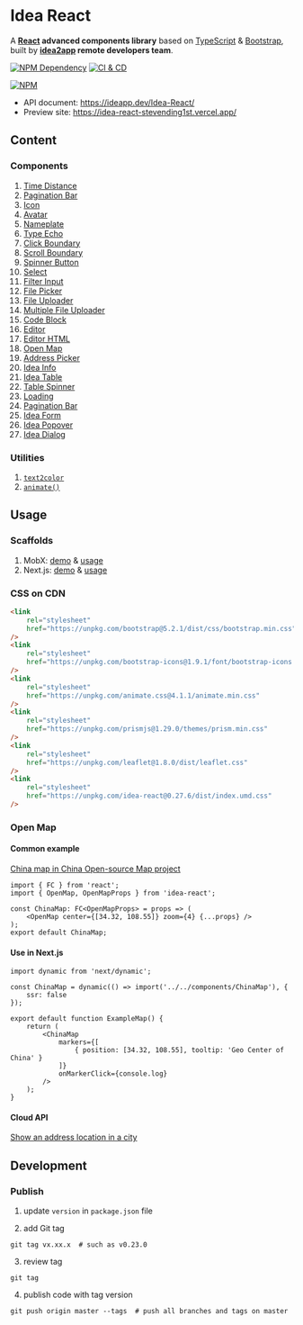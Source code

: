 # Idea React

A **[React][1] advanced components library** based on [TypeScript][2] & [Bootstrap][3], built by **[idea2app][4] remote developers team**.

[![NPM Dependency](https://david-dm.org/idea2app/Idea-React.svg)][5]
[![CI & CD](https://github.com/idea2app/Idea-React/actions/workflows/main.yml/badge.svg)][6]

[![NPM](https://nodei.co/npm/idea-react.png?downloads=true&downloadRank=true&stars=true)][7]

-   API document: https://ideapp.dev/Idea-React/
-   Preview site: https://idea-react-stevending1st.vercel.app/

## Content

### Components

1. [Time Distance](source/TimeDistance.tsx)
2. [Pagination Bar](source/PaginationBar.tsx)
3. [Icon](source/Icon.tsx)
4. [Avatar](source/Avatar.tsx)
5. [Nameplate](source/Nameplate.tsx)
6. [Type Echo](source/TypeEcho.tsx)
7. [Click Boundary](source/ClickBoundary.tsx)
8. [Scroll Boundary](source/ScrollBoundary.tsx)
9. [Spinner Button](source/SpinnerButton.tsx)
10. [Select](source/Select.tsx)
11. [Filter Input](source/FilterInput/index.tsx)
12. [File Picker](source/FilePicker/index.tsx)
13. [File Uploader](source/FileUploader/)
14. [Multiple File Uploader](source/MultipleFileUploader/)
15. [Code Block](source/CodeBlock.tsx)
16. [Editor](source/Editor.tsx)
17. [Editor HTML](source/EditorHTML.tsx)
18. [Open Map](source/OpenMap/index.tsx)
19. [Address Picker](source/AddressPicker.tsx)
20. [Idea Info](source/IdeaInfo.tsx)
21. [Idea Table](source/IdeaTable.tsx)
22. [Table Spinner](source/TableSpinner.tsx)
23. [Loading](source/Loading.tsx)
24. [Pagination Bar](source/PaginationBar.tsx)
25. [Idea Form](source/IdeaForm.tsx)
26. [Idea Popover](source/IdeaPopover.tsx)
27. [Idea Dialog](source/IdeaDialog.tsx)

### Utilities

1. [`text2color`](source/color.ts)
2. [`animate()`](source/animate.ts)

## Usage

### Scaffolds

1. MobX: [demo][8] & [usage][9]
2. Next.js: [demo][10] & [usage][11]

### CSS on CDN

```html
<link
    rel="stylesheet"
    href="https://unpkg.com/bootstrap@5.2.1/dist/css/bootstrap.min.css"
/>
<link
    rel="stylesheet"
    href="https://unpkg.com/bootstrap-icons@1.9.1/font/bootstrap-icons.css"
/>
<link
    rel="stylesheet"
    href="https://unpkg.com/animate.css@4.1.1/animate.min.css"
/>
<link
    rel="stylesheet"
    href="https://unpkg.com/prismjs@1.29.0/themes/prism.min.css"
/>
<link
    rel="stylesheet"
    href="https://unpkg.com/leaflet@1.8.0/dist/leaflet.css"
/>
<link
    rel="stylesheet"
    href="https://unpkg.com/idea-react@0.27.6/dist/index.umd.css"
/>
```

### Open Map

#### Common example

[China map in China Open-source Map project][12]

```tsx
import { FC } from 'react';
import { OpenMap, OpenMapProps } from 'idea-react';

const ChinaMap: FC<OpenMapProps> = props => (
    <OpenMap center={[34.32, 108.55]} zoom={4} {...props} />
);
export default ChinaMap;
```

#### Use in Next.js

```tsx
import dynamic from 'next/dynamic';

const ChinaMap = dynamic(() => import('../../components/ChinaMap'), {
    ssr: false
});

export default function ExampleMap() {
    return (
        <ChinaMap
            markers={[
                { position: [34.32, 108.55], tooltip: 'Geo Center of China' }
            ]}
            onMarkerClick={console.log}
        />
    );
}
```

#### Cloud API

[Show an address location in a city][13]

## Development

### Publish

1. update `version` in `package.json` file

2. add Git tag

```shell
git tag vx.xx.x  # such as v0.23.0
```

3. review tag

```shell
git tag
```

4. publish code with tag version

```shell
git push origin master --tags  # push all branches and tags on master
```

[1]: https://reactjs.org/
[2]: https://www.typescriptlang.org/
[3]: https://getbootstrap.com/
[4]: https://ideapp.dev/
[5]: https://david-dm.org/idea2app/Idea-React
[6]: https://github.com/idea2app/Idea-React/actions/workflows/main.yml
[7]: https://nodei.co/npm/idea-react/
[8]: https://ideapp.dev/React-MobX-Bootstrap-ts/
[9]: https://github.com/idea2app/React-MobX-Bootstrap-ts/blob/master/src/page/Component.tsx
[10]: https://next-bootstrap-ts.vercel.app/
[11]: https://github.com/idea2app/next-bootstrap-ts/blob/main/pages/component.tsx
[12]: https://github.com/kaiyuanshe/kaiyuanshe.github.io/blob/04d6311a6bd7f131e214034801a42f5044c87133/components/ChinaMap.tsx
[13]: https://github.com/kaiyuanshe/OpenHackathon-Web/blob/main/components/LocationMap.tsx
